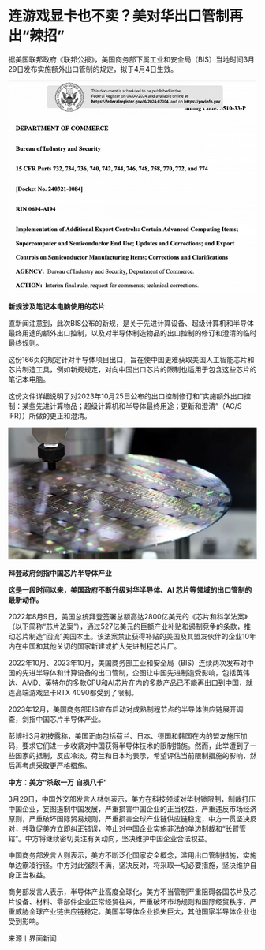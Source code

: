 # 连游戏显卡也不卖？美对华出口管制再出“辣招”

据美国联邦政府《联邦公报》，美国商务部下属工业和安全局（BIS）当地时间3月29日发布实施额外出口管制的规定，拟于4月4日生效。

![182822fef314841d4b6d7877672f52c9.jpg](https://raw.githubusercontent.com/qqhsx/qqnews_image/main/2024/03/30/连游戏显卡也不卖？美对华出口管制再出“辣招”/182822fef314841d4b6d7877672f52c9.jpg)

**新规涉及笔记本电脑使用的芯片**

直新闻注意到，此次BIS公布的新规，是关于先进计算设备、超级计算机和半导体最终用途的额外出口控制，以及对半导体制造物品的出口控制的修订和澄清的临时最终规则。

这份166页的规定针对半导体项目出口，旨在使中国更难获取美国人工智能芯片和芯片制造工具，例如新规规定，对向中国出口芯片的限制也适用于包含这些芯片的笔记本电脑。

这份文件详细说明了对2023年10月25日公布的出口控制修订和“实施额外出口控制：某些先进计算物品；超级计算机和半导体最终用途；更新和澄清”（AC/S
IFR））所做的更正和澄清。

![6fade83b88441d90966e4592fa1402e6.jpg](https://raw.githubusercontent.com/qqhsx/qqnews_image/main/2024/03/30/连游戏显卡也不卖？美对华出口管制再出“辣招”/6fade83b88441d90966e4592fa1402e6.jpg)

**拜登政府剑指中国芯片半导体产业**

**这是一段时间以来，美国政府不断升级对华半导体、AI 芯片等领域的出口管制的最新动作。**

2022年8月9日，美国总统拜登签署总额高达2800亿美元的《芯片和科学法案》（以下简称“芯片法案”），通过527亿美元的巨额产业补贴和遏制竞争的条款，推动芯片制造“回流”美国本土。该法案禁止获得补贴的美国及其盟友伙伴的企业10年内在中国和其他关切的国家新建或扩大先进制程芯片厂。

2022年10月、2023年10月，美国商务部工业和安全局（BIS）连续两次发布对中国的先进半导体和计算设备的出口管制，企图让中国先进制造受影响，包括英伟达、AMD、英特尔的多款GPU和AI芯片在内的多款产品已不能再出口到中国，就连高端游戏显卡RTX
4090都受到了限制。

2023年12月，美国商务部BIS宣布启动对成熟制程节点的半导体供应链展开调查，剑指中国芯片半导体产业。

彭博社3月初披露称，美国正向包括荷兰、日本、德国和韩国在内的盟友施压加码，要求它们进一步收紧对中国获得半导体技术的限制措施。然而，此举遭到了一些国家的抵制，反应冷淡。荷兰和日本均表示，希望评估当前限制措施的影响，然后再考虑采取更严格措施。

**中方：美方“杀敌一万 自损八千”**

3月29日，中国外交部发言人林剑表示，美方在科技领域对华封锁限制，制裁打压中国企业，妄图遏制中国发展，严重损害中国企业的正当权益，严重违反市场经济原则，严重破坏国际贸易规则，严重损害全球产业链供应链稳定，中方一贯坚决反对，并敦促美方立即纠正错误，停止对中国企业实施非法的单边制裁和“长臂管辖”。中方将继续密切关注有关动向，坚决维护中国企业合法权益。

中国商务部发言人则表示，美方不断泛化国家安全概念，滥用出口管制措施，实施单边霸凌行径。中方对此强烈不满，坚决反对，将采取一切必要措施，坚决维护自身正当权益。

商务部发言人表示，半导体产业高度全球化，美方不当管制严重阻碍各国芯片及芯片设备、材料、零部件企业正常经贸往来，严重破坏市场规则和国际经贸秩序，严重威胁全球产业链供应链稳定。美国半导体企业损失巨大，其他国家半导体企业也受到影响。

来源丨界面新闻

